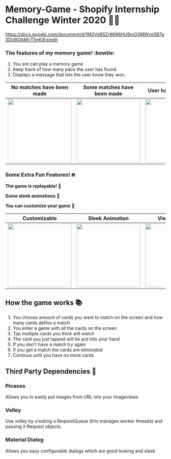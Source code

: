 # Memory-Game - Shopify Internship Challenge Winter 2020 :punch::clap:

https://docs.google.com/document/d/1M2VsBSZr8696HU6mO3MWveSB7p3Do9lOkMrjT5nKiEg/edit

### The features of my memory game! :bowtie:

1. You are can play a memory game
2. Keep track of how many pairs the user has found. 
3. Displays a message that lets the user know they won.

| No matches have been made | Some matches have been made | User has won the game |
| --- | --- | --- |
|<img src="https://github.com/DavidHewWing/memory-game/blob/master/pics/not-started.png" width="200"> | <img src="https://github.com/DavidHewWing/memory-game/blob/master/pics/partial.png" width="200"> | <img src="https://github.com/DavidHewWing/memory-game/blob/master/pics/finished.png" width="200"> |

### Some Extra Fun Features! :fire:

**The game is replayable!** :tada:

**Some sleek animations** :tada:

**You can customize your game** :tada:


| Customizable | Sleek Animation | View your hand |
| --- | --- | --- |
|<img src="https://github.com/DavidHewWing/memory-game/blob/master/pics/set-up.png" width="200"> | <img src="https://github.com/DavidHewWing/memory-game/blob/master/pics/preview.gif" width="200"> | <img src="https://github.com/DavidHewWing/memory-game/blob/master/pics/hand.png" width="200"> |

## How the game works :books:

1. You choose amount of cards you want to match on the screen and how many cards define a match
2. You enter a game with all the cards on the screen
3. Tap multiple cards you think will match
4. The card you just tapped will be put into your hand
5. If you don't have a match try again
6. If you get a match the cards are eliminated
7. Continue until you have no more cards

## Third Party Dependencies :wrench:

### Picasso
Allows you to easily put images from URL into your imageviews

### Volley
Use volley by creating a RequestQueue (this manages worker threads) and passing it Request objects.

### Material Dialog
Allows you easy configurable dialogs which are good looking and sleek
